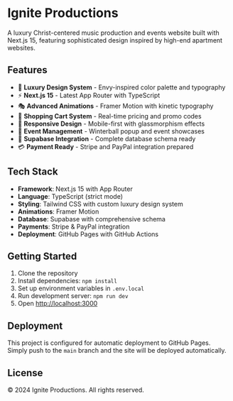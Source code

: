 # Ignite Productions

A luxury Christ-centered music production and events website built with Next.js 15, featuring sophisticated design inspired by high-end apartment websites.

## Features

- 🎨 **Luxury Design System** - Envy-inspired color palette and typography
- ⚡ **Next.js 15** - Latest App Router with TypeScript
- 🎭 **Advanced Animations** - Framer Motion with kinetic typography
- 🛒 **Shopping Cart System** - Real-time pricing and promo codes
- 📱 **Responsive Design** - Mobile-first with glassmorphism effects
- 🎪 **Event Management** - Winterball popup and event showcases
- 🔐 **Supabase Integration** - Complete database schema ready
- 💳 **Payment Ready** - Stripe and PayPal integration prepared

## Tech Stack

- **Framework**: Next.js 15 with App Router
- **Language**: TypeScript (strict mode)
- **Styling**: Tailwind CSS with custom luxury design system
- **Animations**: Framer Motion
- **Database**: Supabase with comprehensive schema
- **Payments**: Stripe & PayPal integration
- **Deployment**: GitHub Pages with GitHub Actions

## Getting Started

1. Clone the repository
2. Install dependencies: `npm install`
3. Set up environment variables in `.env.local`
4. Run development server: `npm run dev`
5. Open [http://localhost:3000](http://localhost:3000)

## Deployment

This project is configured for automatic deployment to GitHub Pages. Simply push to the `main` branch and the site will be deployed automatically.

## License

© 2024 Ignite Productions. All rights reserved.